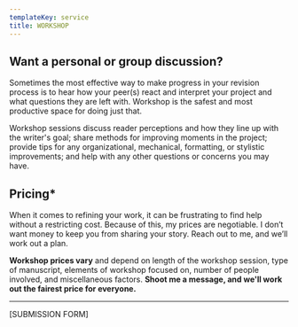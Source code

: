 ```yaml
---
templateKey: service
title: WORKSHOP
---
```

## Want a personal or group discussion?

Sometimes the most effective way to make progress in your revision process is to hear how your peer(s) react and interpret your project and what questions they are left with. Workshop is the safest and most productive space for doing just that.

Workshop sessions discuss reader perceptions and how they line up with the writer's goal; share methods for improving moments in the project; provide tips for any organizational, mechanical, formatting, or stylistic improvements; and help with any other questions or concerns you may have.



## Pricing*

When it comes to refining your work, it can be frustrating to find help without a restricting cost. Because of this, my prices are negotiable. I don’t want money to keep you from sharing your story. Reach out to me, and we’ll work out a plan.

**Workshop prices vary** and depend on length of the workshop session, type of manuscript, elements of workshop focused on, number of people involved, and miscellaneous factors. **Shoot me a message, and we'll work out the fairest price for everyone.**

****

\[SUBMISSION FORM]
